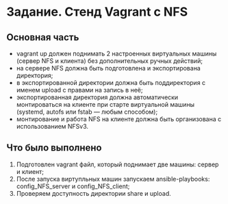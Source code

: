 # Задание. Стенд Vagrant с NFS

## Основная часть

- vagrant up должен поднимать 2 настроенных виртуальных машины (сервер NFS и клиента) без дополнительных ручных действий;
- на сервере NFS должна быть подготовлена и экспортирована директория;
- в экспортированной директории должна быть поддиректория с именем upload с правами на запись в неё;
- экспортированная директория должна автоматически монтироваться на клиенте при старте виртуальной машины (systemd, autofs или fstab — любым способом);
- монтирование и работа NFS на клиенте должна быть организована с использованием NFSv3.

## Что было выполнено

1) Подготовлен vagrant файл, который поднимает две машины: сервер и клиент;
2) После запуска виртупльных машин запускаем ansible-playbooks: config_NFS_server и config_NFS_client;
3) Проверяем доступность директории share и upload.
